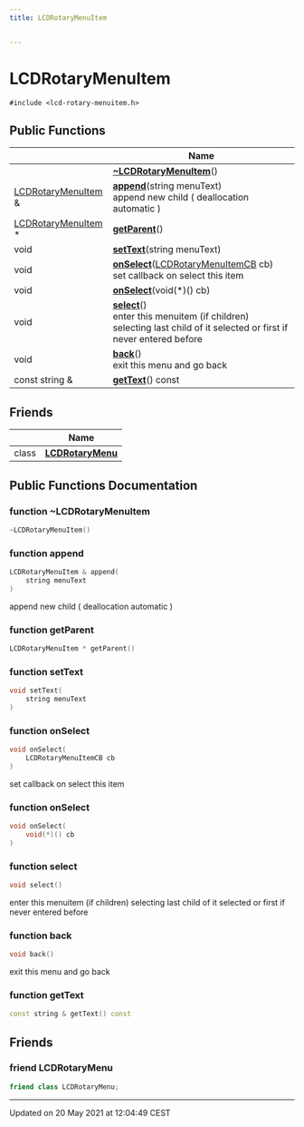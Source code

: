 ```yaml
---
title: LCDRotaryMenuItem


---
```


# LCDRotaryMenuItem






`#include <lcd-rotary-menuitem.h>`















## Public Functions

|                | Name           |
| -------------- | -------------- |
|  | **[~LCDRotaryMenuItem](https://github.com/devel0/iot-utils/tree/main/data/api/Classes/class_l_c_d_rotary_menu_item.md#function-~lcdrotarymenuitem)**()  |
| [LCDRotaryMenuItem](https://github.com/devel0/iot-utils/tree/main/data/api/Classes/class_l_c_d_rotary_menu_item.md) & | **[append](https://github.com/devel0/iot-utils/tree/main/data/api/Classes/class_l_c_d_rotary_menu_item.md#function-append)**(string menuText) <br>append new child ( deallocation automatic )  |
| [LCDRotaryMenuItem](https://github.com/devel0/iot-utils/tree/main/data/api/Classes/class_l_c_d_rotary_menu_item.md) * | **[getParent](https://github.com/devel0/iot-utils/tree/main/data/api/Classes/class_l_c_d_rotary_menu_item.md#function-getparent)**()  |
| void | **[setText](https://github.com/devel0/iot-utils/tree/main/data/api/Classes/class_l_c_d_rotary_menu_item.md#function-settext)**(string menuText)  |
| void | **[onSelect](https://github.com/devel0/iot-utils/tree/main/data/api/Classes/class_l_c_d_rotary_menu_item.md#function-onselect)**([LCDRotaryMenuItemCB](https://github.com/devel0/iot-utils/tree/main/data/api/Files/lcd-rotary-menuitem_8h.md#typedef-lcdrotarymenuitemcb) cb) <br>set callback on select this item  |
| void | **[onSelect](https://github.com/devel0/iot-utils/tree/main/data/api/Classes/class_l_c_d_rotary_menu_item.md#function-onselect)**(void(*)() cb)  |
| void | **[select](https://github.com/devel0/iot-utils/tree/main/data/api/Classes/class_l_c_d_rotary_menu_item.md#function-select)**() <br>enter this menuitem (if children) selecting last child of it selected or first if never entered before  |
| void | **[back](https://github.com/devel0/iot-utils/tree/main/data/api/Classes/class_l_c_d_rotary_menu_item.md#function-back)**() <br>exit this menu and go back  |
| const string & | **[getText](https://github.com/devel0/iot-utils/tree/main/data/api/Classes/class_l_c_d_rotary_menu_item.md#function-gettext)**() const  |






## Friends

|                | Name           |
| -------------- | -------------- |
| class | **[LCDRotaryMenu](https://github.com/devel0/iot-utils/tree/main/data/api/Classes/class_l_c_d_rotary_menu_item.md#friend-lcdrotarymenu)**  |















## Public Functions Documentation

### function ~LCDRotaryMenuItem

```cpp
~LCDRotaryMenuItem()
```





























### function append

```cpp
LCDRotaryMenuItem & append(
    string menuText
)
```

append new child ( deallocation automatic ) 




























### function getParent

```cpp
LCDRotaryMenuItem * getParent()
```





























### function setText

```cpp
void setText(
    string menuText
)
```





























### function onSelect

```cpp
void onSelect(
    LCDRotaryMenuItemCB cb
)
```

set callback on select this item 




























### function onSelect

```cpp
void onSelect(
    void(*)() cb
)
```





























### function select

```cpp
void select()
```

enter this menuitem (if children) selecting last child of it selected or first if never entered before 




























### function back

```cpp
void back()
```

exit this menu and go back 




























### function getText

```cpp
const string & getText() const
```



































## Friends

### friend LCDRotaryMenu

```cpp
friend class LCDRotaryMenu;
```































-------------------------------

Updated on 20 May 2021 at 12:04:49 CEST